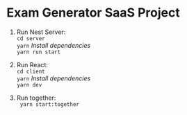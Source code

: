 # Exam Generator SaaS Project

1. Run Nest Server:  
  `cd server`  
  `yarn`   *Install dependencies*  
  `yarn run start`  

2. Run React:  
  `cd client`  
  `yarn`  *Install dependencies*  
  `yarn dev`

3. Run together:  
   ` yarn start:together`